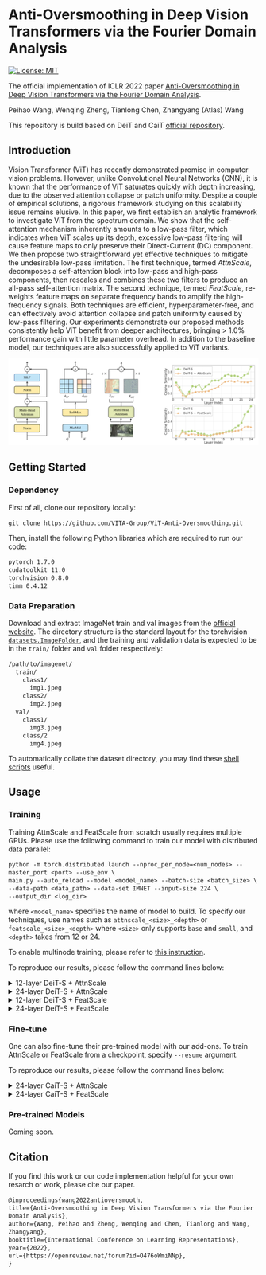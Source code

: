 # Anti-Oversmoothing in Deep Vision Transformers via the Fourier Domain Analysis

[![License: MIT](https://img.shields.io/badge/License-MIT-green.svg)](https://opensource.org/licenses/MIT)

The official implementation of ICLR 2022 paper [Anti-Oversmoothing in Deep Vision Transformers via the Fourier Domain Analysis](https://openreview.net/forum?id=O476oWmiNNp).

Peihao Wang, Wenqing Zheng, Tianlong Chen, Zhangyang (Atlas) Wang

This repository is build based on DeiT and CaiT [official repository](https://github.com/facebookresearch/deit).

## Introduction

Vision Transformer (ViT) has recently demonstrated promise in computer vision problems.
However, unlike Convolutional Neural Networks (CNN), it is known that the performance of ViT saturates quickly with depth increasing, due to the observed attention collapse or patch uniformity. Despite a couple of empirical solutions, a rigorous framework studying on this scalability issue remains elusive. 
In this paper, we first establish an analytic framework to investigate ViT from the spectrum domain. We show that the self-attention mechanism inherently amounts to a low-pass filter, which indicates when ViT scales up its depth, excessive low-pass filtering will cause feature maps to only preserve their Direct-Current (DC) component.
We then propose two straightforward yet effective techniques to mitigate the undesirable low-pass limitation.
The first technique, termed *AttnScale*, decomposes a self-attention block into low-pass and high-pass components, then rescales and combines these two filters to produce an all-pass self-attention matrix.
The second technique, termed *FeatScale*, re-weights feature maps on separate frequency bands to amplify the high-frequency signals.
Both techniques are efficient, hyperparameter-free, and can effectively avoid attention collapse and patch uniformity caused by low-pass filtering.
Our experiments demonstrate our proposed methods consistently help ViT benefit from deeper architectures, bringing > 1.0% performance gain with little parameter overhead. In addition to the baseline model, our techniques are also successfully applied to ViT variants.

![](figures/teaser.png)

## Getting Started

### Dependency

First of all, clone our repository locally:

```
git clone https://github.com/VITA-Group/ViT-Anti-Oversmoothing.git
```

Then, install the following Python libraries which are required to run our code:

```
pytorch 1.7.0
cudatoolkit 11.0
torchvision 0.8.0
timm 0.4.12
```

### Data Preparation

Download and extract ImageNet train and val images from the [official website](http://image-net.org/).
The directory structure is the standard layout for the torchvision [`datasets.ImageFolder`](https://pytorch.org/docs/stable/torchvision/datasets.html#imagefolder), and the training and validation data is expected to be in the `train/` folder and `val` folder respectively:

```
/path/to/imagenet/
  train/
    class1/
      img1.jpeg
    class2/
      img2.jpeg
  val/
    class1/
      img3.jpeg
    class/2
      img4.jpeg
```

To automatically collate the dataset directory, you may find these [shell scripts](https://gist.github.com/BIGBALLON/8a71d225eff18d88e469e6ea9b39cef4) useful.

## Usage

### Training

Training AttnScale and FeatScale from scratch usually requires multiple GPUs. Please use the following command to train our model with distributed data parallel:

```
python -m torch.distributed.launch --nproc_per_node=<num_nodes> --master_port <port> --use_env \
main.py --auto_reload --model <model_name> --batch-size <batch_size> \
--data-path <data_path> --data-set IMNET --input-size 224 \
--output_dir <log_dir>
```
where `<model_name>` specifies the name of model to build. To specify our techniques, use names such as `attnscale_<size>_<depth>` or `featscale_<size>_<depth>` where `<size>` only supports `base` and `small`, and `<depth>` takes from 12 or 24.

To enable multinode training, please refer to [this instruction](https://github.com/facebookresearch/deit/blob/main/README.md#multinode-training).

To reproduce our results, please follow the command lines below:

<details>

<summary>
12-layer DeiT-S + AttnScale
</summary>

```
python -m torch.distributed.launch --nproc_per_node=2 --master_port 29700 --use_env \
main.py --auto_reload --model attnscale_small_12 --batch-size 512 \
--data-path </data_path> --data-set IMNET --input-size 224 \
--output_dir ./logs/imnet1k_attnscale_small_12
```

</details>

<details>

<summary>
24-layer DeiT-S + AttnScale
</summary>

```
python -m torch.distributed.launch --nproc_per_node=2 --master_port 29701 --use_env \
main.py --auto_reload --model attnscale_small_24 --batch-size 256 --drop 0.2 \
--data-path </data_path> --data-set IMNET --input-size 224 \
--output_dir ./logs/imnet1k_attnscale_small_24
```

</details>

<details>

<summary>
12-layer DeiT-S + FeatScale
</summary>

```
python -m torch.distributed.launch --nproc_per_node=2 --master_port 29702 --use_env \
main.py --auto_reload --model featscale_small_12 --batch-size 512 \
--data-path </data_path> --data-set IMNET --input-size 224 \
--output_dir ./logs/imnet1k_featscale_small_12
```

</details>

<details>

<summary>
24-layer DeiT-S + FeatScale
</summary>

```
python -m torch.distributed.launch --nproc_per_node=2 --master_port 29703 --use_env \
main.py --auto_reload --model featscale_small_24 --batch-size 256 --drop 0.2 \
--data-path </data_path> --data-set IMNET --input-size 224 \
--output_dir ./logs/imnet1k_featscale_small_24
```

</details>

### Fine-tune

One can also fine-tune their pre-trained model with our add-ons. To train AttnScale or FeatScale from a checkpoint, specify `--resume` argument.

To reproduce our results, please follow the command lines below:

<details>

<summary>
24-layer CaiT-S + AttnScale
</summary>

```
python -m torch.distributed.launch --nproc_per_node=2 --master_port 29704 --use_env \
main.py --auto_reload --model attnscale_cait_S24_224 --batch-size 128 \
--epochs 60 --lr 5e-5 --weight-decay 5e-4  --min-lr 1e-6 --warmup-epochs 1 --decay-epochs 5 \
--data-path </data_path> --data-set IMNET --input-size 224 \
--output_dir ./logs/imnet1k_attnscale_cait_s24_224 \
--resume </ckpt_path>
```

</details>


<details>

<summary>
24-layer CaiT-S + FeatScale
</summary>

```
python -m torch.distributed.launch --nproc_per_node=2 --master_port 29705 --use_env \
main.py --auto_reload --model featscale_cait_S24_224 --batch-size 128 \
--epochs 60 --lr 5e-5 --weight-decay 5e-4  --min-lr 1e-6 --warmup-epochs 1 --decay-epochs 5 \
--data-path </data_path> --data-set IMNET --input-size 224 \
--output_dir ./logs/imnet1k_featscale_cait_s24_224 \
--resume </ckpt_path>
```

</details>

### Pre-trained Models

Coming soon.


## Citation

If you find this work or our code implementation helpful for your own resarch or work, please cite our paper.
```
@inproceedings{wang2022antioversmooth,
title={Anti-Oversmoothing in Deep Vision Transformers via the Fourier Domain Analysis},
author={Wang, Peihao and Zheng, Wenqing and Chen, Tianlong and Wang, Zhangyang},
booktitle={International Conference on Learning Representations},
year={2022},
url={https://openreview.net/forum?id=O476oWmiNNp},
}
```
